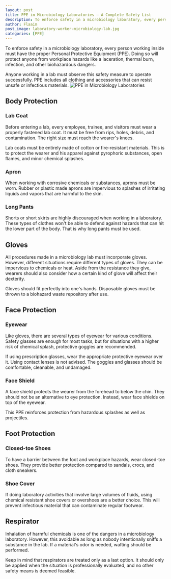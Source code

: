 ```yaml
---
layout: post
title: PPE in Microbiology Laboratories — A Complete Safety List
description: To enforce safety in a microbiology laboratory, every person working inside must have the proper Personal Protective Equipment (PPE). Doing so will protect anyone from workplace hazards like a laceration, thermal burn, infection, and other biohazardous dangers.
author: Flaaim
post_image: laboratory-worker-microbiology-lab.jpg
categories: [PPE]
---
```


To enforce safety in a microbiology laboratory, every person working inside must have the proper Personal Protective Equipment (PPE). Doing so will protect anyone from workplace hazards like a laceration, thermal burn, infection, and other biohazardous dangers.

Anyone working in a lab must observe this safety measure to operate successfully. PPE includes all clothing and accessories that can resist unsafe or infectious materials.
![PPE in Microbiology Laboratories](https://safetyworkblog.com/assets/laboratory-worker-microbiology-lab.jpg)
## Body Protection


### Lab Coat

Before entering a lab, every employee, trainee, and visitors must wear a properly fastened lab coat. It must be free from rips, holes, debris, and contamination. The right size must reach the wearer's knees.

Lab coats must be entirely made of cotton or fire-resistant materials. This is to protect the wearer and his apparel against pyrophoric substances, open flames, and minor chemical splashes.

### Apron

When working with corrosive chemicals or substances, aprons must be worn. Rubber or plastic made aprons are impervious to splashes of irritating liquids and vapors that are harmful to the skin.

### Long Pants

Shorts or short skirts are highly discouraged when working in a laboratory. These types of clothes won't be able to defend against hazards that can hit the lower part of the body. That is why long pants must be used.

## Gloves


All procedures made in a microbiology lab must incorporate gloves. However, different situations require different types of gloves. They can be impervious to chemicals or heat. Aside from the resistance they give, wearers should also consider how a certain kind of glove will affect their dexterity.



Gloves should fit perfectly into one's hands. Disposable gloves must be thrown to a biohazard waste repository after use.



## Face Protection


### Eyewear


Like gloves, there are several types of eyewear for various conditions. Safety glasses are enough for most tasks, but for situations with a higher risk of chemical splash, protective goggles are recommended.



If using prescription glasses, wear the appropriate protective eyewear over it. Using contact lenses is not advised. The goggles and glasses should be comfortable, cleanable, and undamaged.



### Face Shield


A face shield protects the wearer from the forehead to below the chin. They should not be an alternative to eye protection. Instead, wear face shields on top of the eyewear.



This PPE reinforces protection from hazardous splashes as well as projectiles.



## Foot Protection


### Closed-toe Shoes


To have a barrier between the foot and workplace hazards, wear closed-toe shoes. They provide better protection compared to sandals, crocs, and cloth sneakers.



### Shoe Cover


If doing laboratory activities that involve large volumes of fluids, using chemical resistant shoe covers or overshoes are a better choice. This will prevent infectious material that can contaminate regular footwear.



## Respirator


Inhalation of harmful chemicals is one of the dangers in a microbiology laboratory. However, this avoidable as long as nobody intentionally sniffs a substance in the lab. If a material's odor is needed, wafting should be performed.



Keep in mind that respirators are treated only as a last option. It should only be applied when the situation is professionally evaluated, and no other safety means is deemed feasible.
